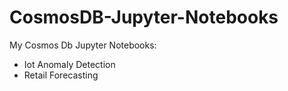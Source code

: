# CosmosDB-Jupyter-Notebooks

My Cosmos Db Jupyter Notebooks:

+ Iot Anomaly Detection
+ Retail Forecasting
